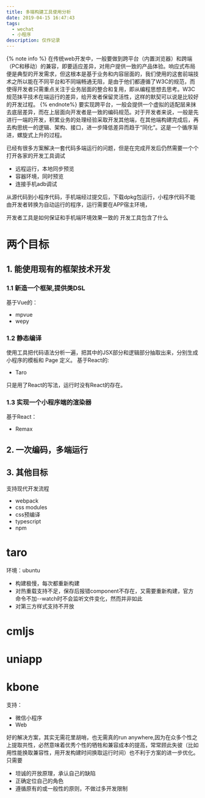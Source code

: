 ```yaml
---
title: 多端构建工具使用分析
date: 2019-04-15 16:47:43
tags:
  - wechat
  - 小程序
description: 仅作记录
---
```

{% note info %}
在传统web开发中，一般要做到跨平台（内置浏览器）和跨端（PC和移动）的兼容，即要适应差异，对用户提供一致的产品体验。响应式布局便是典型的开发需求，但这根本是基于业务和内容层面的，我们使用的这套前端技术之所以能在不同平台和不同端畅通无阻，是由于他们都遵循了W3C的规范，而使得开发者只需重点关注于业务层面的整合和复用，即从编程思想去思考。W3C规范抹平技术在端运行的差异，给开发者保留灵活性，这样的默契可以说是比较好的开发过程。
{% endnote%}
要实现跨平台，一般会提供一个虚拟的适配层来抹去底层差异，而在上层面向开发者是一致的编码规范。对于开发者来说，一般是先进行一端的开发，积累业务的处理经验采取开发其他端，在其他端构建完成后，再去构思统一的逻辑、架构、接口，进一步降低差异而趋于“同化”。这是一个循序渐进，螺旋式上升的过程。

已经有很多方案解决一套代码多端运行的问题，但是在完成开发后仍然需要一个个打开各家的开发工具调试
- 远程运行，本地同步预览
- 容器环境，同时预览
- 连接手机adb调试

从源代码到小程序代码，手机端经过提交后，下载dpkg包运行，小程序代码不能由开发者转换为自动运行的程序，运行需要在APP宿主环境，


开发者工具是如何保证和手机端环境效果一致的
开发工具包含了什么
# 两个目标
## 1. 能使用现有的框架技术开发
### 1.1 新造一个框架,提供类DSL
基于Vue的：
- mpvue
- wepy

### 1.2 静态编译
使用工具把代码语法分析一遍，把其中的JSX部分和逻辑部分抽取出来，分别生成小程序的模板和 Page 定义。
基于React的:
- Taro

只是用了React的写法，运行时没有React的存在。
### 1.3 实现一个小程序端的渲染器
基于React：
- Remax

## 2. 一次编码，多端运行
## 3. 其他目标
支持现代开发流程
- webpack
- css modules
- css预编译
- typescript
- npm
# taro
环境：ubuntu
- 构建极慢，每次都重新构建
- 对热重载支持不足，保存后报错component不存在，又需要重新构建，官方命令不加--watch时不会监听文件变化，然而并非如此
- 对第三方样式支持不开放

# cmljs
# uniapp
# kbone
支持：
- 微信小程序
- Web

好的解决方案，其实无需花里胡哨，也无需真的run anywhere,因为在众多个性之上提取共性，必然意味着优秀个性的牺牲和兼容成本的提高，常常顾此失彼（比如用性能换取兼容性，用开发构建时间换取运行时间）也不利于方案的进一步优化。只需要
- 坦诚的开放原理，承认自己的缺陷
- 正确定位自己的角色
- 遵循原有的或一般性的原则，不做过多开发限制